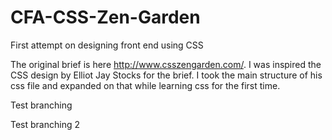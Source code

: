 # CFA-CSS-Zen-Garden
First attempt on designing front end using CSS

The original brief is here http://www.csszengarden.com/. I was inspired the CSS design by Elliot Jay Stocks for the brief.
I took the main structure of his css file and expanded on that while learning css for the first time.

Test branching

Test branching 2
